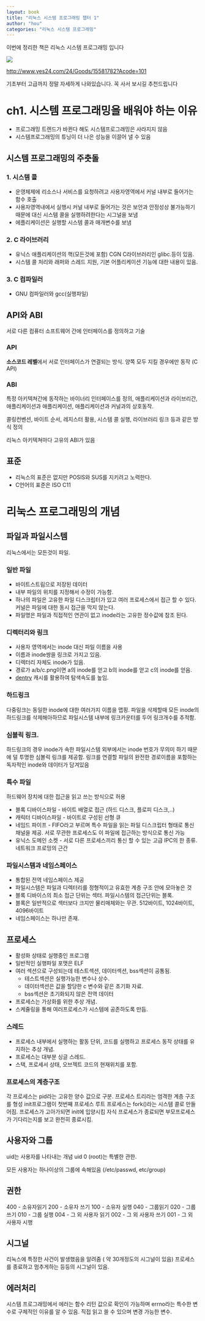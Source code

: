 ```yaml
---
layout: book
title: "리눅스 시스템 프로그래밍 챕터 1"
author: "hou"
categories: "리눅스 시스템 프로그래밍"
---
```


이번에 정리한 책은 리눅스 시스템 프로그래밍 입니다

![](http://image.yes24.com/momo/TopCate438/MidCate002/43714344.jpg)

http://www.yes24.com/24/Goods/15581782?Acode=101

기초부터 고급까지 정말 자세하게 나와있습니다. 꼭 사서 보시길 추천드립니다

# ch1. 시스템 프로그래밍을 배워야 하는 이유

* 프로그래밍 트렌드가 바뀐다 해도 시스템프로그래밍은 사라지지 않음
* 시스템프로그래밍의 튜닝이 더 나은 성능을 이끌어 낼 수 있음

## 시스템 프로그래밍의 주춧돌
### 1. 시스템 콜
* 운영체제에 리소스나 서비스를 요청하려고 사용자영역에서 커널 내부로 들어가는 함수 호출 
* 사용자영역내에서 실행시 커널 내부로 들어가는 것은 보안과 안정성상 불가능하기 때문에 대신 시스템 콜을 실행하려한다는 시그널을 보냄
* 에플리케이션은 실행할 시스템 콜과 매개변수를 보냄 

### 2. C 라이브러리 
* 유닉스 애플리케이션의 핵(모든것에 포함) CGN C라이브러리인 glibc.등이 있음. 
* 시스템 콜 처리와 래퍼와 스레드 지원, 기본 어플리케이션 기능에 대한 내용이 있음.

### 3. C 컴파일러
* GNU 컴파일러와 gcc(실행파일)

## API와 ABI

서로 다른 컴퓨터 소프트웨어 간에 인터페이스를 정의하고 기술 

### API
**소스코드 레벨**에서 서로 인터페이스가 연결되는 방식. 양쪽 모두 지킬 경우에만 동작 (C API)

### ABI
특정 아키텍쳐간에 동작하는 바이너리 인터페이스를 정의, 애플리케이션과 라이브리간, 애플리케이션과 애플리케이션, 애플리케이션과 커널과의 상호동작. 

콜링컨벤션, 바이트 순서, 레지스터 활용, 시스템 콜 실행, 라이브러리 링크 등과 같은 방식 정의

리눅스 아키텍쳐마다 고유의 ABI가 있음

## 표준

* 리눅스의 표준은 없지만 POSIS와 SUS를 지키려고 노력한다.
* C언어의 표준은 ISO C11

# 리눅스 프로그래밍의 개념

## 파일과 파일시스템

리눅스에서는 모든것이 파일.

### 일반 파일
* 바이트스트림으로 저장된 데이터
* 내부 파일의 위치를 지정해서 수정이 가능함.
* 하나의 파일은 고유한 파일 디스크립터가 있고 여러 프로세스에서 접근 할 수 있다. 커널은 파일에 대한 동시 접근을 막지 않는다.
* 파일명은 파일과 직접적인 연관이 없고 inode라는 고유한 정수값에 참조 된다.

### 디렉터리와 링크
* 사용자 영역에서는 inode 대신 파일 이름을 사용
* 이름과 inode쌍을 링크로 가지고 있음.
* 디렉터리 자체도 inode가 있음.
* 경로가 a/b/c.png이면 a의 inode를 얻고 b의 inode를 얻고 c의 inode를 얻음.
* [dentry](https://www.halolinux.us/kernel-reference/the-dentry-cache.html) 캐시를 활용하여 탐색속도를 높임.

### 하드링크
다중링크는 동일한 inode에 대한 여러가지 이름을 맵핑.
파일을 삭제할때 모든 inode의 하드링크를 삭제해아하므로 파일시스템 내부에 링크카운터를 두어 링크개수를 추적함.

### 심볼릭 링크. 
하드링크의 경우 inode가 속한 파일시스템 외부에서는 inode 번호가 무의미 하기 때문에 덜 투명한 심볼릭 링크를 제공함.
링크를 연결할 파일의 완전한 경로이름을 포함하는 독자적인 inode와 데이터가 담겨있음

### 특수 파일
하드웨어 장치에 대한 접근을 읽고 쓰는 방식으로 허용 
* 블록 디바이스파일 - 바이트 배열로 접근 (하드 디스크, 플로피 디스크,..)
* 캐릭터 디바이스파일 - 바이트로 구성된 선형 큐  
* 네임드 파이프 - FIFO라고 부르며 특수 파일을 읽는 파일 디스크립터 형태로 통신 채널을 제공. 서로 무관한 프로세스도 이 파일에 접근하는 방식으로 통신 가능
* 유닉스 도메인 소켓 - 서로 다른 프로세스끼리 통신 할 수 있는 고급 IPC의 한 종류. 네트워크 프로밍의 근간

### 파일시스템과 네임스페이스 
* 통합된 전역 네임스페이스 제공
* 파일시스템은 파일과 디렉터리를 정형적이고 유효한 계층 구조 안에 모아놓은 것 
* 블록 디바이스의 최소 접근 단위는 섹터. 파일시스템의 접근단위는 블록.
* 블록은 일반적으로 섹터보다 크지만 물리매체와는 무관. 512바이트, 1024바이트, 4096바이트
* 네임스페이스는 하나만 존재.


## 프로세스 
* 활성화 상태로 실행중인 프로그램
* 일반적인 실행파일 포맷은 ELF
* 여러 섹션으로 구성되는데 테스트섹션, 데이터섹션, bss섹션이 공통됨. 
    * 테스트섹션은 실행가능한 변수나 상수.
    * 데이터섹션은 값을 할당한 c 변수와 같은 초기화 자료.
    * bss섹션은 초기화되지 않은 전역 데이터 
* 프로세스는 가상화를 위한 추상 개념.  
* 스케쥴링을 통해 여러프로세스가 시스템에 공존하도록 만듬.

### 스레드
* 프로세스 내부에서 실행하는 활동 단위, 코드를 실행하고 프로세스 동작 상태를 유지하는 추상 개념.
* 프로세스는 대부분 싱글 스레드.
* 스택, 프로세서 상태, 오브젝트 코드의 현재위치를 포함.

### 프로세스의 계층구조 
각 프로세스는 pid라는 고유한 양수 값으로 구분.
프로세스 트리라는 엄격한 계층 구조를 형성
init프로그램이 첫번째 프로세스 루트
프로세스는 fork()라는 시스템 콜로 만들어짐.
프로세스가 고아가되면 init에 입양시킴
자식 프로세스가 종료되면 부모프로세스가 기다리는지를 보고 완전히 종료시킴.

## 사용자와 그룹
uid는 사용자를 나타내는 개념
uid 0 (root)는 특별한 관한.

모든 사용자는 하나이상의 그룹에 속해있음 (/etc/passwd, etc/group)

## 권한 

400 - 소유자읽기
200 - 소유자 쓰기
100 - 소유자 실행
040 - 그룹읽기
020 - 그룹 쓰기
010 - 그룹 실행
004 - 그 외 사용자 읽기
002 - 그 외 사용자 쓰기
001 - 그 외 사용자 시행


## 시그널 
리눅스에 특정한 사건이 발생했음을 알려줌 ( 약 30개정도의 시그널이 있음) 
프로세스를 종료하고 멈추게하는 등등의 시그널이 있음.

## 에러처리
시스템 프로그래밍에서 에러는 함수 리턴 값으로 확인이 가능하며 errno라는 특수한 변수로 구체적인 이유를 알 수 있음.
직접 읽고 쓸 수 있으며 변경 가능한 변수.

